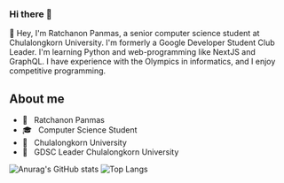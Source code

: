 ### Hi there 👋


👋 Hey, I'm Ratchanon Panmas, a senior computer science student at Chulalongkorn University. I'm formerly a Google Developer Student Club Leader. I'm learning Python and web-programming like NextJS and GraphQL. I have experience with the Olympics in informatics, and I enjoy competitive programming.

## About me
- 👋  &nbsp;&nbsp;Ratchanon Panmas
- 🎓  &nbsp;&nbsp;Computer Science Student
- 🏫  &nbsp;&nbsp;Chulalongkorn University
- 🚩  &nbsp;&nbsp;GDSC Leader Chulalongkorn University

![Anurag's GitHub stats](https://github-readme-stats.vercel.app/api?username=ratchanonp&show_icons=true&hide_title=true&count_private)
![Top Langs](https://github-readme-stats.vercel.app/api/top-langs/?username=ratchanonp&layout=compact)
